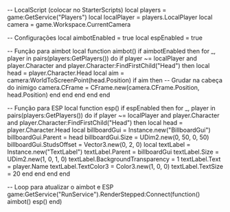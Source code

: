 -- LocalScript (colocar no StarterScripts)
local players = game:GetService("Players")
local localPlayer = players.LocalPlayer
local camera = game.Workspace.CurrentCamera

-- Configurações
local aimbotEnabled = true
local espEnabled = true

-- Função para aimbot
local function aimbot()
    if aimbotEnabled then
        for _, player in pairs(players:GetPlayers()) do
            if player ~= localPlayer and player.Character and player.Character:FindFirstChild("Head") then
                local head = player.Character.Head
                local aim = camera:WorldToScreenPoint(head.Position)
                if aim then
                    -- Grudar na cabeça do inimigo
                    camera.CFrame = CFrame.new(camera.CFrame.Position, head.Position)
                end
            end
        end
    end
end

-- Função para ESP
local function esp()
    if espEnabled then
        for _, player in pairs(players:GetPlayers()) do
            if player ~= localPlayer and player.Character and player.Character:FindFirstChild("Head") then
                local head = player.Character.Head
                local billboardGui = Instance.new("BillboardGui")
                billboardGui.Parent = head
                billboardGui.Size = UDim2.new(0, 50, 0, 50)
                billboardGui.StudsOffset = Vector3.new(0, 2, 0)
                local textLabel = Instance.new("TextLabel")
                textLabel.Parent = billboardGui
                textLabel.Size = UDim2.new(1, 0, 1, 0)
                textLabel.BackgroundTransparency = 1
                textLabel.Text = player.Name
                textLabel.TextColor3 = Color3.new(1, 0, 0)
                textLabel.TextSize = 20
            end
        end
    end
end

-- Loop para atualizar o aimbot e ESP
game:GetService("RunService").RenderStepped:Connect(function()
    aimbot()
    esp()
end)
